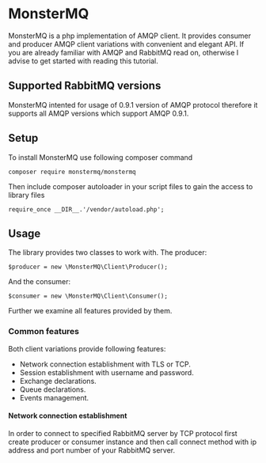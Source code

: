 # MonsterMQ
MonsterMQ is a php implementation of AMQP client. It provides consumer and producer AMQP client variations with convenient and elegant API.
If you are already familiar with AMQP and RabbitMQ read on, otherwise I advise to get started with reading this tutorial.
## Supported RabbitMQ versions
MonsterMQ intented for usage of 0.9.1 version of AMQP protocol therefore it supports all AMQP versions which support AMQP 0.9.1.
## Setup
To install MonsterMQ use following composer command
```
composer require monstermq/monstermq
```
Then include composer autoloader in your script files to gain the access to library files
```
require_once __DIR__.'/vendor/autoload.php';
```
## Usage
The library provides two classes to work with.
The producer:
```
$producer = new \MonsterMQ\Client\Producer();
```
And the consumer:
```
$consumer = new \MonsterMQ\Client\Consumer();
```
Further we examine all features provided by them.
### Common features
Both client variations provide following features:
- Network connection establishment with TLS or TCP.
- Session establishment with username and password.
- Exchange declarations.
- Queue declarations.
- Events management.
#### Network connection establishment
In order to connect to specified RabbitMQ server by TCP protocol first create producer or consumer instance and then call connect method with ip address and port number of your RabbitMQ server.
